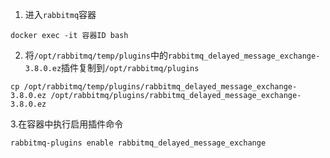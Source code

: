 
1. 进入`rabbitmq`容器
```shell script
docker exec -it 容器ID bash
```

2. 将`/opt/rabbitmq/temp/plugins`中的`rabbitmq_delayed_message_exchange-3.8.0.ez`插件复制到`/opt/rabbitmq/plugins`
```shell script
cp /opt/rabbitmq/temp/plugins/rabbitmq_delayed_message_exchange-3.8.0.ez /opt/rabbitmq/plugins/rabbitmq_delayed_message_exchange-3.8.0.ez
```

3.在容器中执行启用插件命令
```shell script
rabbitmq-plugins enable rabbitmq_delayed_message_exchange
```